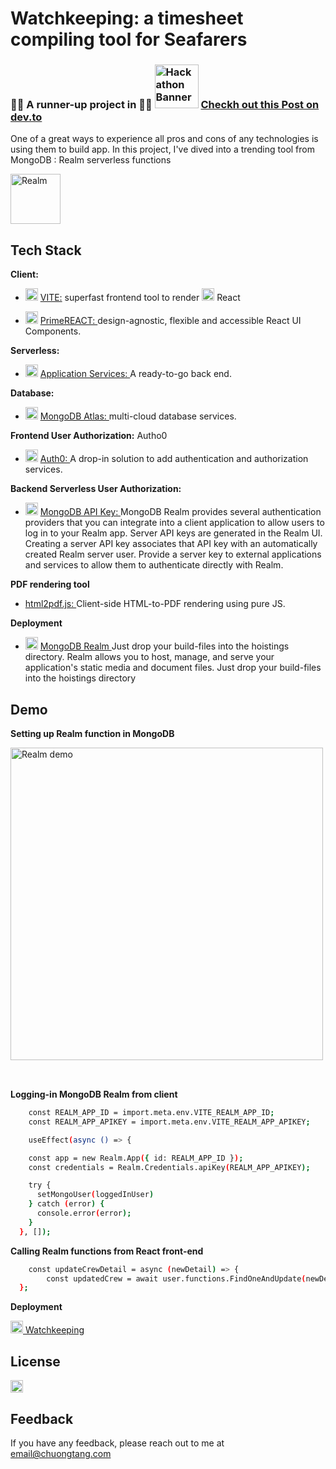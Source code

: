 
# Watchkeeping: a timesheet compiling tool for Seafarers
### 🎉🎇 A runner-up project in 🎁🎆 <img src="https://chuongtang.github.io/sourceStore/GenSources/MongoDBHackathon.jpg" alt="Hackathon Banner" title="Hackathon Runner-up" height="70" /> [Checkh out this Post on dev.to ](https://dev.to/devteam/congrats-to-the-mongodb-atlas-hackathon-winners-4cc0)

One of a great ways to experience all pros and cons of any technologies is using them to build app. In this project, I've dived into a trending tool from MongoDB : Realm serverless functions


<!-- ![Logo](https://chuongtang.github.io/sourceStore/logos/Realm.png) -->
<img src="https://chuongtang.github.io/sourceStore/logos/Realm.png" alt="Realm"
	title="Realm logo" height="80" />

## Tech Stack

**Client:** 
  * <img src="https://chuongtang.github.io/sourceStore/logos/Vite.png" alt="VITE"
	title="VITE logo" height="20" /> [VITE:](https://vitejs.dev) superfast frontend tool to render <img src="https://chuongtang.github.io/sourceStore/logos/React.png" alt="React"
	title="React logo" height="20" /> React 

  * <img src="https://chuongtang.github.io/sourceStore/logos/Prime.png" alt="Prime"
	title="Prime logo" height="20" /> [PrimeREACT: ](https://www.primefaces.org/primereact) design-agnostic, flexible and accessible React UI Components.

**Serverless:** 
  * <img src="https://chuongtang.github.io/sourceStore/logos/Realm.png" alt="Realm"
	title="Realm logo" height="20" /> [Application Services: ](https://www.mongodb.com/realm/appdev) A ready-to-go back end.

**Database:**
  * <img src="https://chuongtang.github.io/sourceStore/logos/MongoDB.png" alt="MongoDB"
	title="MongoDB logo" height="20" /> [MongoDB Atlas: ](https://www.mongodb.com/atlas/database) multi-cloud database services.
  
**Frontend User Authorization:** Autho0
  * <img src="https://chuongtang.github.io/sourceStore/logos/Auth0.png" alt="Auth0"
	title="Auth0 logo" height="20" /> [Auth0: ](https://auth0.com) A drop-in solution to add authentication and authorization services.

**Backend Serverless User Authorization:** 
  * <img src="https://chuongtang.github.io/sourceStore/logos/MongoDB.png" alt="MongoDB"
	title="MongoDB logo" height="20" /> [MongoDB API Key: ](https://docs.mongodb.com/realm/authentication/api-key/#overview) MongoDB Realm provides several authentication providers that you can integrate into a client application to allow users to log in to your Realm app. Server API keys are generated in the Realm UI. Creating a server API key associates that API key with an automatically created Realm server user. Provide a server key to external applications and services to allow them to authenticate directly with Realm.

**PDF rendering tool**
* [html2pdf.js: ](https://github.com/eKoopmans/html2pdf.js) Client-side HTML-to-PDF rendering using pure JS.

**Deployment** 
  * <img src="https://chuongtang.github.io/sourceStore/logos/Realm.png" alt="MongoDB Realm"
	title="MongoDB Realm logo" height="20" /> [MongoDB Realm ](https://docs.mongodb.com/realm/hosting/) Just drop your build-files into the hoistings directory. Realm allows you to host, manage, and serve your application's static media and document files. Just drop your build-files into the hoistings directory

## Demo

**Setting up Realm function in MongoDB**

<img src="https://chuongtang.github.io/sourceStore/GenSources/DemoRealmFunctions.png" alt="Realm demo"	title="Realm demo function" style="margin-bottom: 2rem" height="500" />



**Logging-in MongoDB Realm from client**

```bash
    const REALM_APP_ID = import.meta.env.VITE_REALM_APP_ID;
    const REALM_APP_APIKEY = import.meta.env.VITE_REALM_APP_APIKEY;

    useEffect(async () => {

    const app = new Realm.App({ id: REALM_APP_ID });
    const credentials = Realm.Credentials.apiKey(REALM_APP_APIKEY);

    try {
      setMongoUser(loggedInUser)
    } catch (error) {
      console.error(error);
    }
  }, []);
```

**Calling Realm functions from React front-end**

```bash
    const updateCrewDetail = async (newDetail) => {
        const updatedCrew = await user.functions.FindOneAndUpdate(newDetail);
  };
```

**Deployment**

<a href="shiptime-backend-zjsnd-aavqu.mongodbstitch.com" target="_blank">
<img src="https://chuongtang.github.io/sourceStore/GenSources/Logo.png" alt="Live preview"	title="App deployment on Realm"  height="20" /> Watchkeeping
</a>

## License

<a href="https://www.apache.org/licenses/LICENSE-2.0" target="_blank">
<img src="https://img.shields.io/badge/License-APACHE%20LICENSE%2C%20VERSION%202.0-green" alt="Apache License"	title="Apache licenses Apache Software"  height="20" />
</a>

## Feedback

If you have any feedback, please reach out to me at email@chuongtang.com